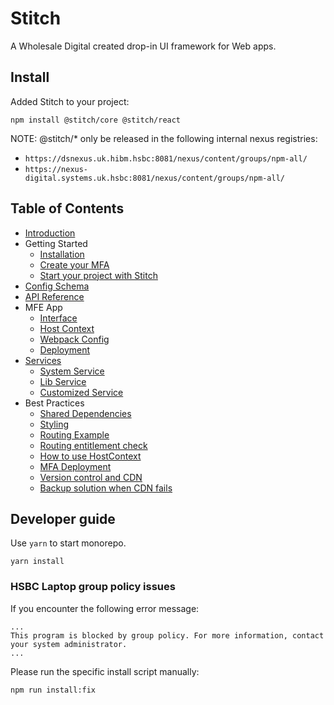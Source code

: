 # Stitch
A Wholesale Digital created drop-in UI framework for Web apps.

## Install

Added Stitch to your project:

```console
npm install @stitch/core @stitch/react
```

NOTE: @stitch/* only be released in the following internal nexus registries:
- `https://dsnexus.uk.hibm.hsbc:8081/nexus/content/groups/npm-all/`
- `https://nexus-digital.systems.uk.hsbc:8081/nexus/content/groups/npm-all/`

## Table of Contents

- [Introduction](/docs/1.Introduction.md)
- Getting Started
  - [Installation](/docs/2.Getting_Started/2.1.Installation.md)
  - [Create your MFA](/docs/2.Getting_Started/2.2.Create_your_MFA.md)
  - [Start your project with Stitch](/docs/2.Getting_Started/2.3.Start_your_project_with_Stitch.md)
- [Config Schema](/docs/3.Config_Schema.md)
- [API Reference](/docs/4.API.md)
- MFE App
  - [Interface](/docs/5.MFE_App/5.1.Interface.md)
  - [Host Context](/docs/5.MFE_App/5.2.Host_Context.md)
  - [Webpack Config](/docs/5.MFE_App/5.3.Webpack_Config.md)
  - [Deployment](/docs/5.MFE_App/5.4.Deployment.md)
- [Services](/docs/6.Services/index.md)
  - [System Service](/docs/6.Services/6.1.System_Service/index.md)
  - [Lib Service](/docs/6.Services/6.2.Lib_Service.md)
  - [Customized Service](/docs/6.Services/6.3.Customized_Service/index.md)
- Best Practices
  - [Shared Dependencies](/docs/7.Best_Practice/7.1.Shared_Dependencies.md)
  - [Styling](/docs/7.Best_Practice/7.2.Styling.md)
  - [Routing Example](/docs/7.Best_Practice/7.3.RoutingForMicroFrontendApps_Example.md)
  - [Routing entitlement check](/docs/7.Best_Practice/7.4.Routing_Entitlement_Check.md)
  - [How to use HostContext](/docs/7.Best_Practice/7.5.How_to_use_HostContext.md)
  - [MFA Deployment](/docs/7.Best_Practice/7.6.MFA_Deployment.md)
  - [Version control and CDN](/docs/7.Best_Practice/7.7.Version_Control_And_CDN.md)
  - [Backup solution when CDN fails](/docs/7.Best_Practice/7.8.Backup_Solution_When_Cdn_Fails.md)
## Developer guide

Use `yarn` to start monorepo.

```console
yarn install
```

### HSBC Laptop group policy issues

If you encounter the following error message:

```console
...
This program is blocked by group policy. For more information, contact your system administrator.
...
```

Please run the specific install script manually:

```console
npm run install:fix
```
